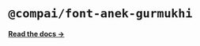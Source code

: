 # `@compai/font-anek-gurmukhi`

[**Read the docs &rarr;**](https://components.ai/docs/typefaces/anek-gurmukhi)
